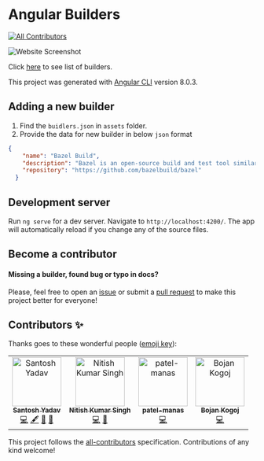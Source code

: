 # Angular Builders
[![All Contributors](https://img.shields.io/badge/all_contributors-2-orange.svg?style=flat-square)](#contributors-)

![Website Screenshot](screenshot.png)

Click [here](https://angular-builders.dev) to see list of builders.

This project was generated with [Angular CLI](https://github.com/angular/angular-cli) version 8.0.3.

## Adding a new builder

1. Find the `buidlers.json` in `assets` folder.
2. Provide the data for new builder in below `json` format

```json
{
    "name": "Bazel Build",
    "description": "Bazel is an open-source build and test tool similar to Make, Maven, and Gradle. It uses a human-readable, high-level build language. Bazel supports projects in multiple languages and builds outputs for multiple platforms. Bazel supports large codebases across multiple repositories, and large numbers of users.",
    "repository": "https://github.com/bazelbuild/bazel"
  }
```

## Development server

Run `ng serve` for a dev server. Navigate to `http://localhost:4200/`. The app will automatically reload if you change any of the source files.


## Become a contributor

#### Missing a builder, found bug or typo in docs?

Please, feel free to open an [issue](https://github.com/santoshyadav198613/angular-builder/issues)
or submit a [pull request](https://github.com/santoshyadav198613/angular-builder/pulls) to make this project better for everyone!

## Contributors ✨

Thanks goes to these wonderful people ([emoji key](https://allcontributors.org/docs/en/emoji-key)):

<!-- ALL-CONTRIBUTORS-LIST:START - Do not remove or modify this section -->
<!-- prettier-ignore -->
<table>
  <tr>
    <td align="center"><a href="http://santoshyadavblog.com"><img src="https://avatars3.githubusercontent.com/u/11923975?v=4" width="100px;" alt="Santosh Yadav"/><br /><sub><b>Santosh Yadav</b></sub></a><br /><a href="https://github.com/ngx-builders/angular-builder/commits?author=santoshyadav198613" title="Code">💻</a> <a href="#content-santoshyadav198613" title="Content">🖋</a> <a href="#design-santoshyadav198613" title="Design">🎨</a> <a href="https://github.com/ngx-builders/angular-builder/commits?author=santoshyadav198613" title="Documentation">📖</a></td>
    <td align="center"><a href="https://www.youtube.com/c/NitishKumarSingh"><img src="https://avatars2.githubusercontent.com/u/15886737?v=4" width="100px;" alt="Nitish Kumar Singh"/><br /><sub><b>Nitish Kumar Singh</b></sub></a><br /><a href="https://github.com/ngx-builders/angular-builder/commits?author=nitishk72" title="Code">💻</a> <a href="#design-nitishk72" title="Design">🎨</a></td>
    <td align="center"><a href="https://github.com/patel-manas"><img src="https://avatars1.githubusercontent.com/u/40213997?v=4" width="100px;" alt="patel-manas"/><br /><sub><b>patel-manas</b></sub></a><br /><a href="https://github.com/ngx-builders/angular-builder/commits?author=patel-manas" title="Code">💻</a></td>
    <td align="center"><a href="https://github.com/BojanKogoj"><img src="https://avatars3.githubusercontent.com/u/634075?v=4" width="100px;" alt="Bojan Kogoj"/><br /><sub><b>Bojan Kogoj</b></sub></a><br /><a href="https://github.com/ngx-builders/angular-builder/commits?author=BojanKogoj" title="Code">💻</a></td>
  </tr>
</table>

<!-- ALL-CONTRIBUTORS-LIST:END -->

This project follows the [all-contributors](https://github.com/all-contributors/all-contributors) specification. Contributions of any kind welcome!

